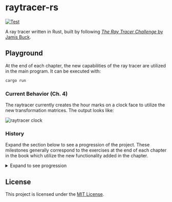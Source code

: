 # raytracer-rs

[![Test](https://github.com/cdriehuys/raytracer/actions/workflows/ci.yml/badge.svg?branch=main)](https://github.com/cdriehuys/raytracer/actions/workflows/ci.yml)

A ray tracer written in Rust, built by following
[*The Ray Tracer Challenge* by Jamis Buck][ray-tracer-challenge].

## Playground

At the end of each chapter, the new capabilities of the ray tracer are utilized
in the main program. It can be executed with:

```bash
cargo run
```

### Current Behavior (Ch. 4)

The raytracer currently creates the hour marks on a clock face to utilize the
new transformation matrices. The output looks like:

![raytracer clock](https://user-images.githubusercontent.com/4708504/113330377-80b48100-92d3-11eb-9b9e-b1d1498bd6c4.png)

### History

Expand the section below to see a progression of the project. These milestones
generally correspond to the exercises at the end of each chapter in the book
which utilize the new functionality added in the chapter.

<details>
  <summary>Expand to see progression</summary>

#### Canvas Usage (Ch. 2)

This was the first visual output from the project. It exercised basic tuple math
to compute the trajectory of a projectile and used the new canvas to plot the
projectile's position over time.

![projectile motion plot](https://user-images.githubusercontent.com/4708504/112875950-b6f6c400-9079-11eb-9832-253ac0f83d82.png)

</details>

## License

This project is licensed under the [MIT License](LICENSE).

[ray-tracer-challenge]: http://www.raytracerchallenge.com/
